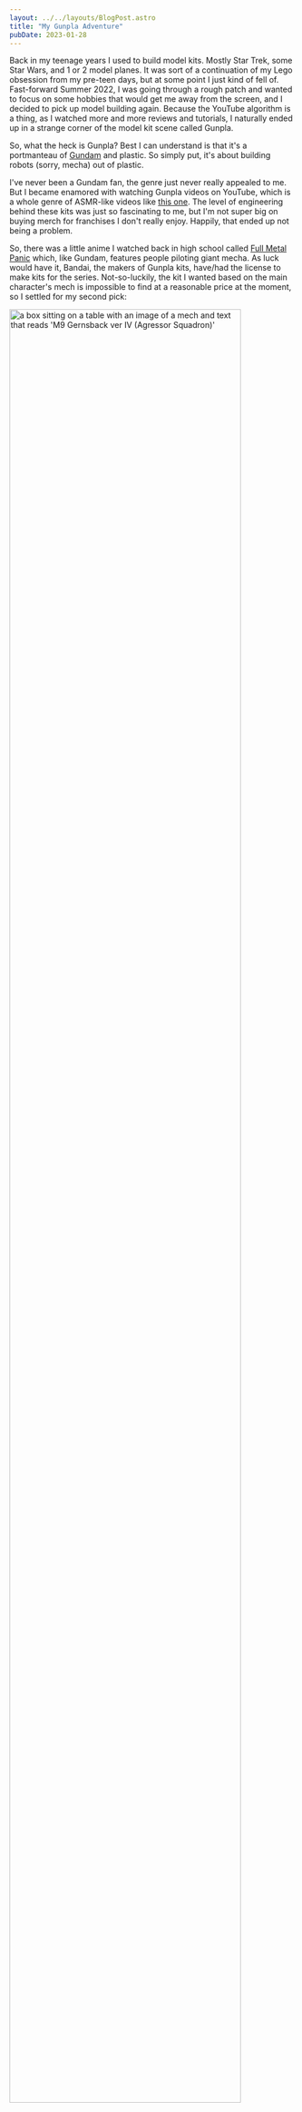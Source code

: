 ```yaml
---
layout: ../../layouts/BlogPost.astro
title: "My Gunpla Adventure"
pubDate: 2023-01-28
---
```


Back in my teenage years I used to build model kits. Mostly Star Trek, some Star Wars, and 1 or 2 model planes. It was sort of a continuation of my Lego obsession from my pre-teen days, but at some point I just kind of fell of. Fast-forward Summer 2022, I was going through a rough patch and wanted to focus on some hobbies that would get me away from the screen, and I decided to pick up model building again. Because the YouTube algorithm is a thing, as I watched more and more reviews and tutorials, I naturally ended up in a strange corner of the model kit scene called Gunpla.

So, what the heck is Gunpla? Best I can understand is that it's a portmanteau of [Gundam](https://en.wikipedia.org/wiki/Gundam) and plastic. So simply put, it's about building robots (sorry, mecha) out of plastic.

I've never been a Gundam fan, the genre just never really appealed to me. But I became enamored with watching Gunpla videos on YouTube, which is a whole genre of ASMR-like videos like [this one](https://www.youtube.com/watch?v=Nq88NAAD25k). The level of engineering behind these kits was just so fascinating to me, but I'm not super big on buying merch for franchises I don't really enjoy. Happily, that ended up not being a problem.

So, there was a little anime I watched back in high school called [Full Metal Panic](https://en.wikipedia.org/wiki/Full_Metal_Panic!) which, like Gundam, features people piloting giant mecha. As luck would have it, Bandai, the makers of Gunpla kits, have/had the license to make kits for the series. Not-so-luckily, the kit I wanted based on the main character's mech is impossible to find at a reasonable price at the moment, so I settled for my second pick:

<img src="/media/gunpla/box.jpg" width="90%" alt="a box sitting on a table with an image of a mech and text that reads 'M9 Gernsback ver IV (Agressor Squadron)'" />

So, with the kit in hand, I opened the box and was greeted by a handful of plastic pouches containing what seemed like a thousand parts connected on plastic sprues in a variety of blues and grays. I took out the contents and perused through the included instructions, which read very much like it was designed by Ikea, if Ikea sold miniature giant robots. The writing was all in Japanese, but the illustrations were enough to guide one through the process no matter what language they can read.

<img src="/media/gunpla/all-the-parts.jpg" width="90%" alt="neatly piled plastic sprues sorted by color, an instruction booklet, and a model of R2-D2 lurking in the corner" />

Separating the individual pieces from each sprue was pretty painless. They came off very cleanly and I barely had to use my handy hobby knife to clean up bits of excess plastic, and when I did it cut through like butter. Not a drop of glue was needed, everything snapped together perfectly. I struggled a bit with the smaller parts (of which there were plenty), and there were a couple seemingly microscopic stickers I had to apply, so my iFixIt tweezers came in handy quite a few times.

After a couple hours, I had a pretty sweet looking miniature mecha.

<img src="/media/gunpla/final.jpg" width="90%" alt="the finished model, standing tall, and holding a scary looking gun" />

Putting it together, I was just so amazed by the level of engineering that went into this kit. Putting it all together, I could tell someone put a lot of care and attention into designing this thing, rivaling some of the Lego kits I've built, from the near-seamless fit of all the pieces, to the various types of joints enabling a quite frankly insane level of pose-ability for something this size.

I had a lot of fun doing this, and it was cool to see what this little subculture of model building is like. Would I build another one? For sure, but I don't think it will be a regular thing for me because of how expensive it could get. This kit cost me around $50, and I tend to go hard on stuff like this (see my obscene collection of 2016-2017-era Magic The Gathering cards), so I could see myself spending way too much money on this if I'm not careful.

I'm sure I'll get another kit eventually, but in the meantime there's a seemingly infinite number of those ASMR-style assembly videos, so I can marvel at the the engineering behind these kits second-hand for now.
